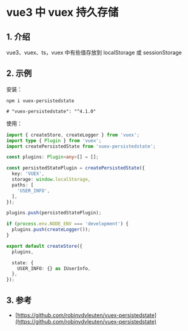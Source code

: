 <!--#region
@author 吴钦飞
@email wuqinfei@qq.com
@create date 2024-03-27 17:37:30
@modify date 2024-03-27 17:37:31
@desc [description]
#endregion-->


# vue3 中 vuex 持久存储

## 1. 介绍

vue3、vuex、ts，vuex 中有些值存放到 localStorage 或 sessionStorage

## 2. 示例

安装：

```shell
npm i vuex-persistedstate

# "vuex-persistedstate": "^4.1.0"
```

使用：

```ts
import { createStore, createLogger } from 'vuex';
import type { Plugin } from 'vuex';
import createPersistedState from 'vuex-persistedstate';

const plugins: Plugin<any>[] = [];

const persistedStatePlugin = createPersistedState({
  key: 'VUEX',
  storage: window.localStorage,
  paths: [
    'USER_INFO',
  ],
});

plugins.push(persistedStatePlugin);

if (process.env.NODE_ENV === 'development') {
  plugins.push(createLogger());
}

export default createStore({
  plugins,

  state: {
    USER_INFO: {} as IUserInfo,
  },
});
```

## 3. 参考

* [https://github.com/robinvdvleuten/vuex-persistedstate](https://github.com/robinvdvleuten/vuex-persistedstate)